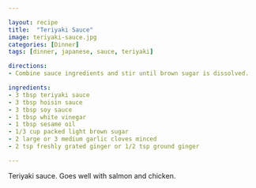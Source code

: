 ```yaml
---

layout: recipe
title:  "Teriyaki Sauce"
image: teriyaki-sauce.jpg
categories: [Dinner]
tags: [dinner, japanese, sauce, teriyaki]

directions:
- Combine sauce ingredients and stir until brown sugar is dissolved.

ingredients:
- 3 tbsp teriyaki sauce
- 3 tbsp hoisin sauce
- 3 tbsp soy sauce
- 1 tbsp white vinegar
- 1 tbsp sesame oil
- 1/3 cup packed light brown sugar
- 2 large or 3 medium garlic cloves minced
- 2 tsp freshly grated ginger or 1/2 tsp ground ginger

---
```


Teriyaki sauce. Goes well with salmon and chicken.